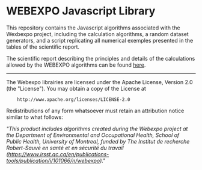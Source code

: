 # WEBEXPO Javascript Library

This repository contains the Javascript algorithms associated with the Wexbexpo project, including the calculation algorithms, a random dataset generators, and a script replicating all numerical exemples presented in the tables of the scientific report.

The scientific report describing the principles and details of the calculations allowed by the WEBEXPO algorithms can be found [here](https://www.irsst.qc.ca/publications-et-outils/publication/i/101066/n/webexpo).

-----------------------------------------------------------------------------------------------------

 The Webexpo librairies are licensed under the Apache License, Version 2.0 (the "License"). You may obtain a copy of the License at

        http://www.apache.org/licenses/LICENSE-2.0

Redistributions of any form whatsoever must retain an attribution notice similar to what follows:

<i>"This product includes algorithms created during the Webexpo project at the Department of Environmental and Occupational Health, School of Public Health, University of Montreal, funded by The Institut de recherche Robert-Sauvé en santé et en sécurité du travail (https://www.irsst.qc.ca/en/publications-tools/publication/i/101066/n/webexpo)."</i>
